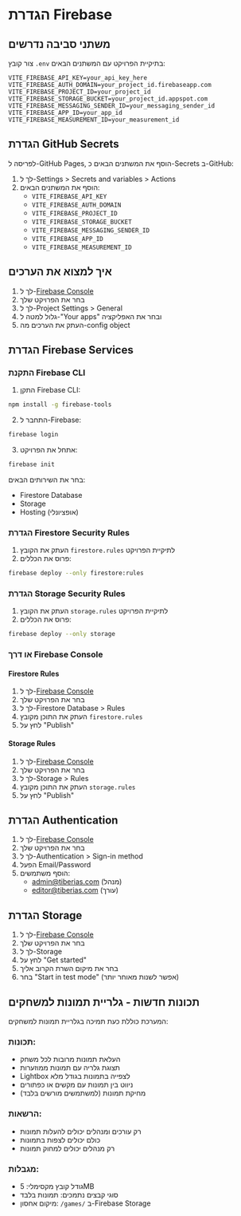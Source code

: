# הגדרת Firebase

## משתני סביבה נדרשים

צור קובץ `.env` בתיקיית הפרויקט עם המשתנים הבאים:

```env
VITE_FIREBASE_API_KEY=your_api_key_here
VITE_FIREBASE_AUTH_DOMAIN=your_project_id.firebaseapp.com
VITE_FIREBASE_PROJECT_ID=your_project_id
VITE_FIREBASE_STORAGE_BUCKET=your_project_id.appspot.com
VITE_FIREBASE_MESSAGING_SENDER_ID=your_messaging_sender_id
VITE_FIREBASE_APP_ID=your_app_id
VITE_FIREBASE_MEASUREMENT_ID=your_measurement_id
```

## הגדרת GitHub Secrets

לפריסה ל-GitHub Pages, הוסף את המשתנים הבאים כ-Secrets ב-GitHub:

1. לך ל-Settings > Secrets and variables > Actions
2. הוסף את המשתנים הבאים:
   - `VITE_FIREBASE_API_KEY`
   - `VITE_FIREBASE_AUTH_DOMAIN`
   - `VITE_FIREBASE_PROJECT_ID`
   - `VITE_FIREBASE_STORAGE_BUCKET`
   - `VITE_FIREBASE_MESSAGING_SENDER_ID`
   - `VITE_FIREBASE_APP_ID`
   - `VITE_FIREBASE_MEASUREMENT_ID`

## איך למצוא את הערכים

1. לך ל-[Firebase Console](https://console.firebase.google.com/)
2. בחר את הפרויקט שלך
3. לך ל-Project Settings > General
4. גלול למטה ל-"Your apps" ובחר את האפליקציה
5. העתק את הערכים מה-config object

## הגדרת Firebase Services

### התקנת Firebase CLI

1. התקן Firebase CLI:
```bash
npm install -g firebase-tools
```

2. התחבר ל-Firebase:
```bash
firebase login
```

3. אתחל את הפרויקט:
```bash
firebase init
```

בחר את השירותים הבאים:
- Firestore Database
- Storage
- Hosting (אופציונלי)

### הגדרת Firestore Security Rules

1. העתק את הקובץ `firestore.rules` לתיקיית הפרויקט
2. פרוס את הכללים:
```bash
firebase deploy --only firestore:rules
```

### הגדרת Storage Security Rules

1. העתק את הקובץ `storage.rules` לתיקיית הפרויקט
2. פרוס את הכללים:
```bash
firebase deploy --only storage
```

### או דרך Firebase Console

#### Firestore Rules
1. לך ל-[Firebase Console](https://console.firebase.google.com/)
2. בחר את הפרויקט שלך
3. לך ל-Firestore Database > Rules
4. העתק את התוכן מקובץ `firestore.rules`
5. לחץ על "Publish"

#### Storage Rules
1. לך ל-[Firebase Console](https://console.firebase.google.com/)
2. בחר את הפרויקט שלך
3. לך ל-Storage > Rules
4. העתק את התוכן מקובץ `storage.rules`
5. לחץ על "Publish"

## הגדרת Authentication

1. לך ל-[Firebase Console](https://console.firebase.google.com/)
2. בחר את הפרויקט שלך
3. לך ל-Authentication > Sign-in method
4. הפעל Email/Password
5. הוסף משתמשים:
   - admin@tiberias.com (מנהל)
   - editor@tiberias.com (עורך)

## הגדרת Storage

1. לך ל-[Firebase Console](https://console.firebase.google.com/)
2. בחר את הפרויקט שלך
3. לך ל-Storage
4. לחץ על "Get started"
5. בחר את מיקום השרת הקרוב אליך
6. בחר "Start in test mode" (אפשר לשנות מאוחר יותר)

## תכונות חדשות - גלריית תמונות למשחקים

המערכת כוללת כעת תמיכה בגלריית תמונות למשחקים:

### תכונות:
- העלאת תמונות מרובות לכל משחק
- תצוגת גלריה עם תמונות ממוזערות
- Lightbox לצפייה בתמונות בגודל מלא
- ניווט בין תמונות עם מקשים או כפתורים
- מחיקת תמונות (למשתמשים מורשים בלבד)

### הרשאות:
- רק עורכים ומנהלים יכולים להעלות תמונות
- כולם יכולים לצפות בתמונות
- רק מנהלים יכולים למחוק תמונות

### מגבלות:
- גודל קובץ מקסימלי: 5MB
- סוגי קבצים נתמכים: תמונות בלבד
- מיקום אחסון: `/games/` ב-Firebase Storage 